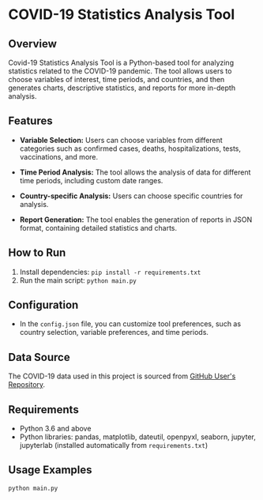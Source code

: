 # COVID-19 Statistics Analysis Tool

## Overview

Covid-19 Statistics Analysis Tool is a Python-based tool for analyzing statistics related to the COVID-19 pandemic. The tool allows users to choose variables of interest, time periods, and countries, and then generates charts, descriptive statistics, and reports for more in-depth analysis.

## Features

- **Variable Selection:** Users can choose variables from different categories such as confirmed cases, deaths, hospitalizations, tests, vaccinations, and more.

- **Time Period Analysis:** The tool allows the analysis of data for different time periods, including custom date ranges.

- **Country-specific Analysis:** Users can choose specific countries for analysis.

- **Report Generation:** The tool enables the generation of reports in JSON format, containing detailed statistics and charts.

## How to Run

1. Install dependencies: `pip install -r requirements.txt`
2. Run the main script: `python main.py`

## Configuration

- In the `config.json` file, you can customize tool preferences, such as country selection, variable preferences, and time periods.

## Data Source

The COVID-19 data used in this project is sourced from [GitHub User's Repository](https://github.com/owid/covid-19-data).

## Requirements

- Python 3.6 and above
- Python libraries: pandas, matplotlib, dateutil, openpyxl, seaborn, jupyter, jupyterlab (installed automatically from `requirements.txt`)

## Usage Examples

```bash
python main.py
